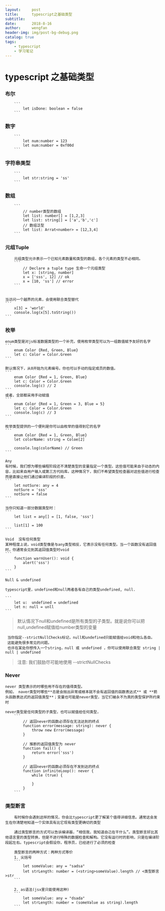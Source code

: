 ```yaml
---
layout:     post
title:      typescript之基础类型
subtitle:   
date:       2018-8-16
author:     wengfan
header-img: img/post-bg-debug.png
catalog: true
tags:
    - typescript
    - 学习笔记
---
```

# typescript 之基础类型
### 布尔
        ```
            let isDone: boolean = false
        ```
### 数字
        ```
            let num:number = 123
            let num:number = 0xf00d
        ```
### 字符串类型
        ```
            let str:string = 'ss'
        ```

### 数组
        ```
            // number类型的数组
            let list: number[] = [1,2,3]
            let list: string[] = ['a','b','c']
            // 数组泛型
            let list: Arrat<number> = [12,3,4]
        ```
### 元组Tuple
        元组类型允许表示一个已知元素数量和类型的数组，各个元素的类型不必相同。
        ```
            // Declare a tuple type 生命一个元组类型
            let x: [string, number]
            x = ['sss', 12] // ok
            x = [10, 'ss'] // error
        ```

        
    当访问一个越界的元素，会使用联合类型替代
    ```
        x[3] = 'world'
        console.log(x[5].toString())
    ```

### 枚举
    enum类型是对js标准数据类型的一个补充，使用枚举类型可以为一组数值赋予友好的名字
    ```
        enum Color {Red, Green, Blue}
        let c: Color = Color.Green
    ```

    默认情况下，从0开始为元素编号。你也可以手动的指定成员的数值。
    ```
        enum Color {Red = 1, Green, Blue}
        let c: Color = Color.Green
        console.log(c) // 2
    ```
    或者，全部都采用手动赋值
    ```
        enum Color {Red = 1, Green = 3, Blue = 5}
        let c: Color = Color.Green
        console.log(c) // 3
    ```

    枚举类型提供的一个便利是你可以由枚举的值得到它的名字
    ```
        enum Color {Red = 1, Green, Blue}
        let colorName: string = Coloe[2]

        console.log(colorName) // Green
    ```

    Any
    有时候，我们想为哪些编程阶段还不清楚类型的变量指定一个类型。这些值可能来自于动态的内容，比如来自用户输入或第三方代码库。这种情况下，我们不希望类型检查器对这些值进行检查而是直接让他们通过编译阶段的价差。
    ```
        let notSure: any = 4
        notSure = 'sss'
        notSure = false
    ```

    当你只知道一部分数据类型时：
    ```
        let list = any[] = [1, false, 'sss']

        list[1] = 100
    ```

    Void  没有任何类型
    某种程度上说，void类型像是与any类型相反，它表示没有任何类型。当一个函数没有返回值时，你通常会见到其返回值类型时void
    ```
        function warnUser(): void {
            alert('sss')
        }
    ```

    Null & undefined

    typescript里，undefined和null两者各有自己的类型undefined, null.

    ```
        let u:  undefined = undefined
        let n: null = unll
    ```
> 默认情况下null和undefined是所有类型的子类型。就是说你可以把null,undefined赋值给number类型的变量

     当你指定--strictNullChecks标记，null和undefined只能赋值给void和他么各自。
     这能避免很多常见的问题。
     也许在某处你想传入一个string，null 或 undefined ，你可以使用联合类型 string | null | undefined

> 注意: 我们鼓励尽可能地使用 --strictNullChecks

### Never
    never 类型表示的时哪些用不存在的值得类型。
    例如， naver类型时哪些**总是会抛出异常或根本就不会有返回值的函数表达式** 或 **箭头函数表达式的返回值类型**；变量也可能是never类型，当它们被永不为真的类型保护所约束时

    never类型是任何类型的子类型，也可以赋值给任何类型，
        ```
            // 返回never的函数必须存在无法达到的终点
            function error(message: string): never {
                throw new Error(message)
            }

            // 推断的返回值类型为 never
            function fail() {
                return error('sss')
            }

            // 返回never的函数必须存在不发到达的终点
            function infiniteLoop(): never {
                while (true) {
                    
                }
            }
        ```

### 类型断言

        有时候你会遇到这样的情况，你会比typescript更了解某个值得详细信息。通常这会发生在你清楚地知道一个实体具有比它现有类型更确切的类型

        通过类型断言的方式可以告诉编译器，“相信我，我知道自己在干什么”。类型断言好比其他语言里的类型转换，但是不进行特殊的数据检查和解构。它没有运行时的影响，只是在编译阶段起左右。typescript会假设你，程序员，已经进行了必须的检查

        类型断言的两种方式：两种方式等价
        1. 尖括号
        ```
            let someValue: any = "sadsa"
            let strLength: number = (<string>someValue).length // <类型断言>str
        ```

        2. as语法(jsx里只能使用这种)
        ```
            let someValue: any = "dsada"
            let strLength: number = (someValue as string).length
        ```
        

